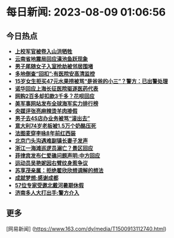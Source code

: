 
# 每日新闻: 2023-08-09 01:06:56
## 今日热点

- **[上校军官被卷入山洪牺牲](https://www.163.com/search?keyword=%E4%B8%8A%E6%A0%A1%E5%86%9B%E5%AE%98%E8%A2%AB%E5%8D%B7%E5%85%A5%E5%B1%B1%E6%B4%AA%E7%89%BA%E7%89%B2)**
- **[云南省地震局回应滇池鱼跃现象](https://www.163.com/search?keyword=%E4%BA%91%E5%8D%97%E7%9C%81%E5%9C%B0%E9%9C%87%E5%B1%80%E5%9B%9E%E5%BA%94%E6%BB%87%E6%B1%A0%E9%B1%BC%E8%B7%83%E7%8E%B0%E8%B1%A1)**
- **[男子尾随女子入室抢劫被邻居围堵](https://www.163.com/search?keyword=%E7%94%B7%E5%AD%90%E5%B0%BE%E9%9A%8F%E5%A5%B3%E5%AD%90%E5%85%A5%E5%AE%A4%E6%8A%A2%E5%8A%AB%E8%A2%AB%E9%82%BB%E5%B1%85%E5%9B%B4%E5%A0%B5)**
- **[多地倒查“回扣”:有医院安高清监控](https://www.163.com/search?keyword=%E5%A4%9A%E5%9C%B0%E5%80%92%E6%9F%A5%E2%80%9C%E5%9B%9E%E6%89%A3%E2%80%9D+%E6%9C%89%E5%8C%BB%E9%99%A2%E5%AE%89%E9%AB%98%E6%B8%85%E7%9B%91%E6%8E%A7)**
- **[15岁女生拒买47元水果捞被骂“是爸爸的小三”？警方：已出警处理](https://www.163.com/search?keyword=15%E5%B2%81%E5%A5%B3%E7%94%9F%E6%8B%92%E4%B9%B047%E5%85%83%E6%B0%B4%E6%9E%9C%E6%8D%9E%E8%A2%AB%E9%AA%82%E2%80%9C%E6%98%AF%E7%88%B8%E7%88%B8%E7%9A%84%E5%B0%8F%E4%B8%89%E2%80%9D%EF%BC%9F%E8%AD%A6%E6%96%B9%EF%BC%9A%E5%B7%B2%E5%87%BA%E8%AD%A6%E5%A4%84%E7%90%86)**
- **[诺华回应上海长征医院驱逐医药代表](https://www.163.com/search?keyword=%E8%AF%BA%E5%8D%8E%E5%9B%9E%E5%BA%94%E4%B8%8A%E6%B5%B7%E9%95%BF%E5%BE%81%E5%8C%BB%E9%99%A2%E9%A9%B1%E9%80%90%E5%8C%BB%E8%8D%AF%E4%BB%A3%E8%A1%A8)**
- **[网购2百多却扣款3千多？花呗回应](https://www.163.com/search?keyword=%E7%BD%91%E8%B4%AD2%E7%99%BE%E5%A4%9A%E5%8D%B4%E6%89%A3%E6%AC%BE3%E5%8D%83%E5%A4%9A%EF%BC%9F%E8%8A%B1%E5%91%97%E5%9B%9E%E5%BA%94)**
- **[美军事网站发布全球海军实力排行榜](https://www.163.com/search?keyword=%E7%BE%8E%E5%86%9B%E4%BA%8B%E7%BD%91%E7%AB%99%E5%8F%91%E5%B8%83%E5%85%A8%E7%90%83%E6%B5%B7%E5%86%9B%E5%AE%9E%E5%8A%9B%E6%8E%92%E8%A1%8C%E6%A6%9C)**
- **[央媒评张亮麻辣烫羊肉掺假](https://www.163.com/search?keyword=%E5%A4%AE%E5%AA%92%E8%AF%84%E5%BC%A0%E4%BA%AE%E9%BA%BB%E8%BE%A3%E7%83%AB%E7%BE%8A%E8%82%89%E6%8E%BA%E5%81%87)**
- **[男子去4S店办业务被骂“滚出去”](https://www.163.com/search?keyword=%E7%94%B7%E5%AD%90%E5%8E%BB4S%E5%BA%97%E5%8A%9E%E4%B8%9A%E5%8A%A1%E8%A2%AB%E9%AA%82%E2%80%9C%E6%BB%9A%E5%87%BA%E5%8E%BB%E2%80%9D)**
- **[意大利74岁老板被1.5万个奶酪压死](https://www.163.com/search?keyword=%E6%84%8F%E5%A4%A7%E5%88%A974%E5%B2%81%E8%80%81%E6%9D%BF%E8%A2%AB1.5%E4%B8%87%E4%B8%AA%E5%A5%B6%E9%85%AA%E5%8E%8B%E6%AD%BB)**
- **[法图麦穿李咏8年前红西装](https://www.163.com/search?keyword=%E6%B3%95%E5%9B%BE%E9%BA%A6%E7%A9%BF%E6%9D%8E%E5%92%8F8%E5%B9%B4%E5%89%8D%E7%BA%A2%E8%A5%BF%E8%A3%85)**
- **[北京门头沟遇难副镇长妻子发声](https://www.163.com/search?keyword=%E5%8C%97%E4%BA%AC%E9%97%A8%E5%A4%B4%E6%B2%9F%E9%81%87%E9%9A%BE%E5%89%AF%E9%95%87%E9%95%BF%E5%A6%BB%E5%AD%90%E5%8F%91%E5%A3%B0)**
- **[浙江一海滩巡逻员溺亡？景区回应](https://www.163.com/search?keyword=%E6%B5%99%E6%B1%9F%E4%B8%80%E6%B5%B7%E6%BB%A9%E5%B7%A1%E9%80%BB%E5%91%98%E6%BA%BA%E4%BA%A1%EF%BC%9F%E6%99%AF%E5%8C%BA%E5%9B%9E%E5%BA%94)**
- **[菲律宾发布仁爱礁问题声明:中方回应](https://www.163.com/search?keyword=%E8%8F%B2%E5%BE%8B%E5%AE%BE%E5%8F%91%E5%B8%83%E4%BB%81%E7%88%B1%E7%A4%81%E9%97%AE%E9%A2%98%E5%A3%B0%E6%98%8E+%E4%B8%AD%E6%96%B9%E5%9B%9E%E5%BA%94)**
- **[运动员吴艳妮因右臂纹身惹争议](https://www.163.com/search?keyword=%E8%BF%90%E5%8A%A8%E5%91%98%E5%90%B4%E8%89%B3%E5%A6%AE%E5%9B%A0%E5%8F%B3%E8%87%82%E7%BA%B9%E8%BA%AB%E6%83%B9%E4%BA%89%E8%AE%AE)**
- **[苏享茂亲属：拒绝翟欣欣想调解的想法](https://www.163.com/search?keyword=%E8%8B%8F%E4%BA%AB%E8%8C%82%E4%BA%B2%E5%B1%9E%EF%BC%9A%E6%8B%92%E7%BB%9D%E7%BF%9F%E6%AC%A3%E6%AC%A3%E6%83%B3%E8%B0%83%E8%A7%A3%E7%9A%84%E6%83%B3%E6%B3%95)**
- **[成就梦想:感谢成都](https://www.163.com/search?keyword=%E6%88%90%E5%B0%B1%E6%A2%A6%E6%83%B3+%E6%84%9F%E8%B0%A2%E6%88%90%E9%83%BD)**
- **[57位专家受邀北戴河暑期休假](https://www.163.com/search?keyword=57%E4%BD%8D%E4%B8%93%E5%AE%B6%E5%8F%97%E9%82%80%E5%8C%97%E6%88%B4%E6%B2%B3%E6%9A%91%E6%9C%9F%E4%BC%91%E5%81%87)**
- **[济南多人大打出手:警方介入](https://www.163.com/search?keyword=%E6%B5%8E%E5%8D%97%E5%A4%9A%E4%BA%BA%E5%A4%A7%E6%89%93%E5%87%BA%E6%89%8B+%E8%AD%A6%E6%96%B9%E4%BB%8B%E5%85%A5)**

## 更多
[网易新闻] (https://www.163.com/dy/media/T1500913112740.html)
